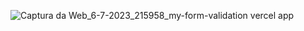 ![Captura da Web_6-7-2023_215958_my-form-validation vercel app](https://github.com/Lucasdias067/myFormValidation/assets/101364762/7745509b-7a42-4884-b60b-e44b6d29a714)
